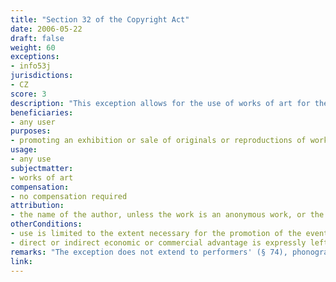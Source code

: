 ```yaml
---
title: "Section 32 of the Copyright Act"
date: 2006-05-22 
draft: false
weight: 60
exceptions:
- info53j
jurisdictions:
- CZ
score: 3
description: "This exception allows for the use of works of art for the purposes of promoting an exhibition or sale of originals or reproductions thereof. Use is limited to the extent necessary for the promotion of such an event and any other use for direct or indirect economic or commercial advantage is expressly left out of the exception. The name of the author, unless the work is an anonymous work, or the name of the person under whose name the work has been introduced to the public, the title of the work and the source must be always indicated, if possible. Furthermore, the catalogue of the exhibited works may be also used further under the same conditions." 
beneficiaries:
- any user
purposes: 
- promoting an exhibition or sale of originals or reproductions of works of art
usage:
- any use
subjectmatter:
- works of art
compensation:
- no compensation required
attribution: 
- the name of the author, unless the work is an anonymous work, or the name of the person under whose name the work has been introduced to the public, the title of the work and the source must be always indicated, if possible
otherConditions: 
- use is limited to the extent necessary for the promotion of the event 
- direct or indirect economic or commercial advantage is expressly left out of the exception
remarks: "The exception does not extend to performers' (§ 74), phonogram producers' (§ 78), film producers' (§ 82) and broadcasters' rights (§ 86)."
link: 
---
```

